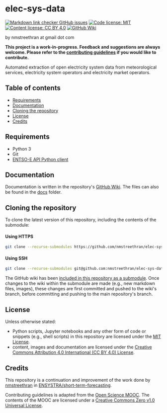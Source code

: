 # elec-sys-data <!-- omit in toc -->

<!-- start licence badges -->
[![Markdown link checker GitHub issues](https://img.shields.io/github/issues/nmstreethran/elec-sys-data/link%20checker?color=limegreen&label=Link%20checker%20issues&labelColor=darkslategray)](https://github.com/nmstreethran/elec-sys-data/issues?q=is%3Aissue+is%3Aopen+label%3A%22link+checker%22)
[![Code license: MIT](https://img.shields.io/badge/Code%20license-MIT-yellow.svg?labelColor=darkslategray)](https://opensource.org/licenses/MIT)
[![Content license: CC BY 4.0](https://img.shields.io/badge/Content%20license-CC%20BY%204.0-blue.svg?labelColor=darkslategray)](https://creativecommons.org/licenses/by/4.0/)
[![GitHub Wiki](https://img.shields.io/badge/-GitHub%20Wiki-purple.svg?logo=github&labelColor=black)](https://github.com/nmstreethran/elec-sys-data/wiki)
<!-- end license badges -->

by nmstreethran at gmail dot com

**This project is a work-in-progress. Feedback and suggestions are always welcome. Please refer to the [contributing guidelines](CONTRIBUTING.md) if you would like to contribute.**

Automated extraction of open electricity system data from meteorological services, electricity system operators and electricity market operators.

## Table of contents <!-- omit in toc -->

- [Requirements](#requirements)
- [Documentation](#documentation)
- [Cloning the repository](#cloning-the-repository)
- [License](#license)
- [Credits](#credits)

## Requirements

- Python 3
- Git
- [ENTSO-E API Python client](https://github.com/EnergieID/entsoe-py)

## Documentation

Documentation is written in the repository's [GitHub Wiki](https://github.com/nmstreethran/elec-sys-data/wiki). The files can also be found in the [docs](docs/) folder.

## Cloning the repository

To clone the latest version of this repository, including the contents of the submodule:

#### Using HTTPS

```sh
git clone --recurse-submodules https://github.com/nmstreethran/elec-sys-data.git
```

#### Using SSH

```sh
git clone --recurse-submodules git@github.com:nmstreethran/elec-sys-data.git
```

The GitHub wiki has been [included in this repository as a submodule](https://brendancleary.com/2013/03/08/including-a-github-wiki-in-a-repository-as-a-submodule/). Once changes to the wiki within the submodule are made (e.g., new markdown files, images), these changes are first committed and pushed to the wiki's branch, before committing and pushing to the main repository's branch.

## License

Unless otherwise stated:

- Python scripts, Jupyter notebooks and any other form of code or snippets (e.g., shell scripts) in this repository are licensed under the [MIT License](https://opensource.org/licenses/MIT).
- content, images and documentation are licensed under the [Creative Commons Attribution 4.0 International (CC BY 4.0) License](https://creativecommons.org/licenses/by/4.0/).

## Credits

This repository is a continuation and improvement of the work done by [nmstreethran](https://github.com/nmstreethran) in [ENSYSTRA/short-term-forecasting](https://github.com/ENSYSTRA/short-term-forecasting).

Contributing guidelines is adapted from the [Open Science MOOC](https://github.com/OpenScienceMOOC/Module-5-Open-Research-Software-and-Open-Source). The contents of the MOOC are licensed under a [Creative Commons Zero v1.0 Universal License](https://creativecommons.org/publicdomain/zero/1.0/).
